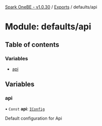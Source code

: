 [Spark OneBE - v1.0.30](../README.md) / [Exports](../modules.md) / defaults/api

# Module: defaults/api

## Table of contents

### Variables

- [api](defaults_api.md#api)

## Variables

### api

• `Const` **api**: [`IConfig`](../interfaces/System_IConfig.IConfig.md)

Default configuration for Api
